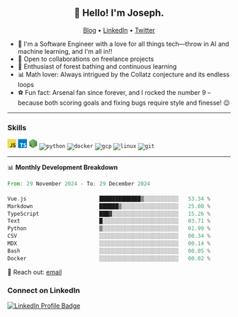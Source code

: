 <h2 align="center">👋 Hello! I'm Joseph.</h2>
<p align="center">
  <a href="https://ngugi-dev-blog-page.vercel.app/blog/">Blog</a> •
  <a href="https://www.linkedin.com/in/dev-joseph">LinkedIn</a> •
  <a href="#">Twitter</a> 
</p>


- 🔭 I'm a Software Engineer with a love for all things tech—throw in AI and machine learning, and I'm all in!!
- 💬 Open to collaborations on freelance projects
- 🌳 Enthusiast of forest bathing and continuous learning
- 📊 Math lover: Always intrigued by the Collatz conjecture and its endless loops
- ⚽ Fun fact: Arsenal fan since forever, and I rocked the number 9 – because both scoring goals and fixing bugs require style and finesse! 😉

-------


### Skills
<code><img height="20" alt="javascript" src="https://raw.githubusercontent.com/github/explore/80688e429a7d4ef2fca1e82350fe8e3517d3494d/topics/javascript/javascript.png"></code>
<code><img height="20" alt="typescript" src="https://raw.githubusercontent.com/github/explore/80688e429a7d4ef2fca1e82350fe8e3517d3494d/topics/typescript/typescript.png"></code>
<code><img height="20" alt="nodejs" src="https://raw.githubusercontent.com/github/explore/80688e429a7d4ef2fca1e82350fe8e3517d3494d/topics/nodejs/nodejs.png"></code>
<code><img height="20" alt="python" src="https://cdn.cdnlogo.com/logos/p/3/python.svg"></code>
<code><img height="20" alt="docker" src="https://cdn.worldvectorlogo.com/logos/docker.svg"></code>
<code><img height="20" alt="gcp" src="https://cdn.cdnlogo.com/logos/g/75/google-cloud.svg"></code>
<code><img height="20" alt="linux" src="https://cdn.cdnlogo.com/logos/l/21/linux-tux.svg"></code>
<code><img height="20" alt="git" src="https://cdn.worldvectorlogo.com/logos/git-icon.svg"></code>

-------

📊 **Monthly Development Breakdown**

<!--START_SECTION:waka-->

```rust
From: 29 November 2024 - To: 29 December 2024

Vue.js                       █████████████▒░░░░░░░░░░░   53.34 %
Markdown                     ██████▒░░░░░░░░░░░░░░░░░░   25.00 %
TypeScript                   ███▓░░░░░░░░░░░░░░░░░░░░░   15.26 %
Text                         █░░░░░░░░░░░░░░░░░░░░░░░░   03.71 %
Python                       ▒░░░░░░░░░░░░░░░░░░░░░░░░   01.99 %
CSV                          ░░░░░░░░░░░░░░░░░░░░░░░░░   00.34 %
MDX                          ░░░░░░░░░░░░░░░░░░░░░░░░░   00.14 %
Bash                         ░░░░░░░░░░░░░░░░░░░░░░░░░   00.05 %
Docker                       ░░░░░░░░░░░░░░░░░░░░░░░░░   00.02 %
```

<!--END_SECTION:waka-->

📧 Reach out: [email](mailto:josephngugi.dev@gmail.com)

### Connect on LinkedIn
[![LinkedIn Profile Badge](https://img.shields.io/badge/LinkedIn-2D9CDB?style=for-the-badge&logo=linkedin&logoColor=white)](https://www.linkedin.com/in/dev-joseph)
